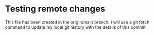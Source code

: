 # Testing remote changes
This file has been created in the origin/main branch. I will use a git fetch command to update my local git history with the details of this commit
